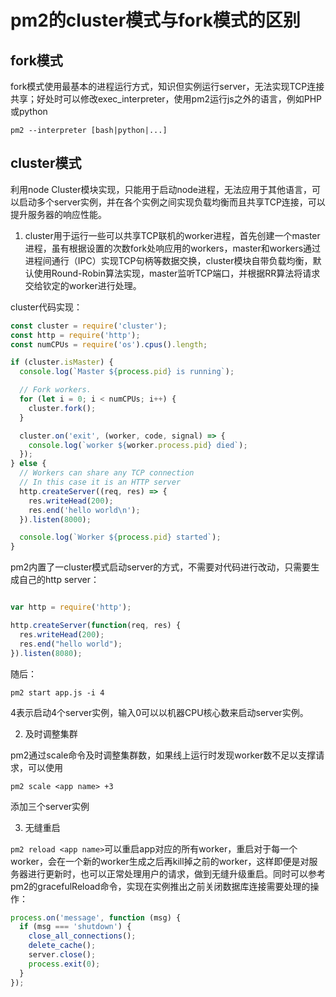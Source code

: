 # pm2的cluster模式与fork模式的区别

## fork模式

fork模式使用最基本的进程运行方式，知识但实例运行server，无法实现TCP连接共享；好处时可以修改exec_interpreter，使用pm2运行js之外的语言，例如PHP或python


```
pm2 --interpreter [bash|python|...]
```

## cluster模式

利用node Cluster模块实现，只能用于启动node进程，无法应用于其他语言，可以启动多个server实例，并在各个实例之间实现负载均衡而且共享TCP连接，可以提升服务器的响应性能。


1. cluster用于运行一些可以共享TCP联机的worker进程，首先创建一个master进程，虽有根据设置的次数fork处响应用的workers，master和workers通过进程间通行（IPC）实现TCP句柄等数据交换，cluster模块自带负载均衡，默认使用Round-Robin算法实现，master监听TCP端口，并根据RR算法将请求交给钦定的worker进行处理。

cluster代码实现：

```js
const cluster = require('cluster');
const http = require('http');
const numCPUs = require('os').cpus().length;

if (cluster.isMaster) {
  console.log(`Master ${process.pid} is running`);

  // Fork workers.
  for (let i = 0; i < numCPUs; i++) {
    cluster.fork();
  }

  cluster.on('exit', (worker, code, signal) => {
    console.log(`worker ${worker.process.pid} died`);
  });
} else {
  // Workers can share any TCP connection
  // In this case it is an HTTP server
  http.createServer((req, res) => {
    res.writeHead(200);
    res.end('hello world\n');
  }).listen(8000);

  console.log(`Worker ${process.pid} started`);
}
```
pm2内置了一cluster模式启动server的方式，不需要对代码进行改动，只需要生成自己的http server：

```js

var http = require('http');

http.createServer(function(req, res) {
  res.writeHead(200);
  res.end("hello world");
}).listen(8080);
```

随后：

```
pm2 start app.js -i 4
```
4表示启动4个server实例，输入0可以以机器CPU核心数来启动server实例。

2. 及时调整集群

pm2通过scale命令及时调整集群数，如果线上运行时发现worker数不足以支撑请求，可以使用

```
pm2 scale <app name> +3
```

添加三个server实例

3. 无缝重启

`pm2 reload <app name>`可以重启app对应的所有worker，重启对于每一个worker，会在一个新的worker生成之后再kill掉之前的worker，这样即便是对服务器进行更新时，也可以正常处理用户的请求，做到无缝升级重启。同时可以参考pm2的gracefulReload命令，实现在实例推出之前关闭数据库连接需要处理的操作：

```js
process.on('message', function (msg) {
  if (msg === 'shutdown') {
    close_all_connections();
    delete_cache();
    server.close();
    process.exit(0);
  }
});
```

